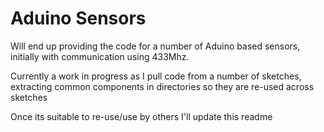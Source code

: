 # Aduino Sensors

Will end up providing the code for a number of 
Aduino based sensors, initially with communication
using 433Mhz.

Currently a work in progress as I pull code from
a number of sketches, extracting common components
in directories so they are re-used across
sketches

Once its suitable to re-use/use by others I'll 
update this readme

